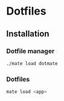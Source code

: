# Dotfiles

## Installation

### Dotfile manager

```sh
./mate load dotmate
```

### Dotfiles

```sh
mate load <app>
```
